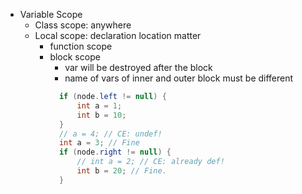 - Variable Scope
  - Class scope: anywhere
  - Local scope: declaration location matter
    - function scope
    - block scope
      - var will be destroyed after the block
      - name of vars of inner and outer block must be different
```java
            if (node.left != null) {
                int a = 1;
                int b = 10;
            }
            // a = 4; // CE: undef!
            int a = 3; // Fine
            if (node.right != null) {
                // int a = 2; // CE: already def!
                int b = 20; // Fine.
            }
```



